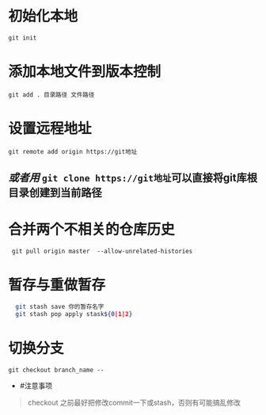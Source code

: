 # 初始化本地
`git init `
# 添加本地文件到版本控制
`git add . 目录路径 文件路径`
# 设置远程地址
`git remote add origin https://git地址`
## *或者用* `git clone https://git地址`可以直接将git库根目录创建到当前路径

# 合并两个不相关的仓库历史
` git pull origin master  --allow-unrelated-histories`
# 暂存与重做暂存
```sh
  git stash save 你的暂存名字
  git stash pop apply stask${0|1|2}

```
# 切换分支
`git checkout branch_name --`  
* #注意事项
> checkout 之前最好把修改commit一下或stash，否则有可能搞乱修改

